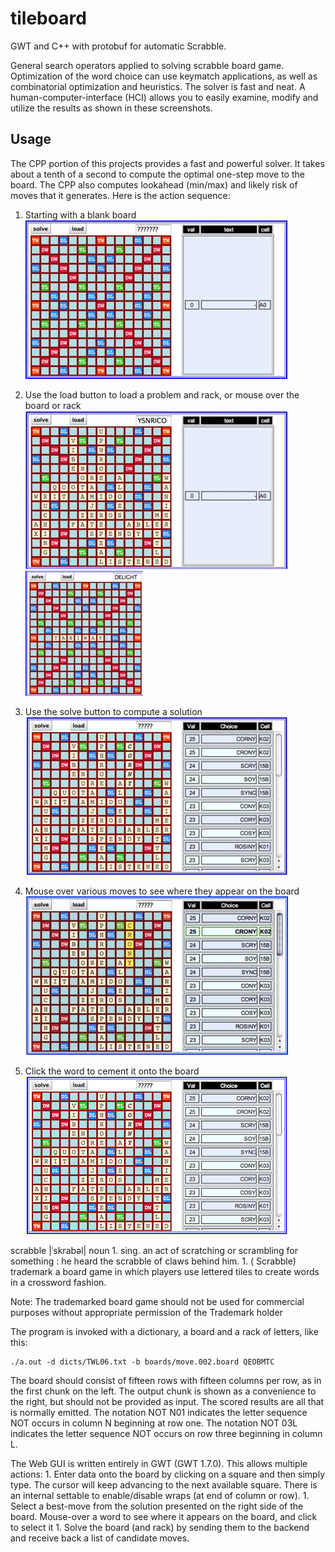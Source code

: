 # tileboard

GWT and C++ with protobuf for automatic Scrabble.

General search operators applied to solving scrabble board game. Optimization of the word choice can use keymatch applications, as well as combinatorial optimization and heuristics. The solver is fast and neat. A human-computer-interface (HCI) allows you to easily examine, modify and utilize the results as shown in these screenshots.

## Usage

The CPP portion of this projects provides a fast and powerful solver. It takes about a tenth of a second to compute the optimal one-step move to the board.  The CPP also computes lookahead (min/max) and likely risk of moves that it generates.  Here is the action sequence:

1. Starting with a blank board
![Frame1](/tileboard/images/frame001.jpeg)

1. Use the load button to load a problem and rack, or mouse over the board or rack
![Frame2](/tileboard/images/frame002.jpeg)  ![Frame3](/tileboard/images/frame3a.jpeg)

1. Use the solve button to compute a solution
![Frame5](/tileboard/images/frame005.jpeg)

1. Mouse over various moves to see where they appear on the board
![Frame4](/tileboard/images/frame004.jpeg)

1. Click the word to cement it onto the board
![Frame5](/tileboard/images/frame005.png)

scrabble |ˈskrabəl| noun 1. sing. an act of scratching or scrambling for something : he heard the scrabble of claws behind him. 1. ( Scrabble) trademark a board game in which players use lettered tiles to create words in a crossword fashion.

Note: The trademarked board game should not be used for commercial purposes without appropriate permission of the Trademark holder

The program is invoked with a dictionary, a board and a rack of letters, like this:

```
./a.out -d dicts/TWL06.txt -b boards/move.002.board QEOBMTC
```

The board should consist of fifteen rows with fifteen columns per row, as in the first chunk on the left. The output chunk is shown as a convenience to the right, but should not be provided as input. The scored results are all that is normally emitted. The notation NOT N01 indicates the letter sequence NOT occurs in column N beginning at row one. The notation NOT 03L indicates the letter sequence NOT occurs on row three beginning in column L.

The Web GUI is written entirely in GWT (GWT 1.7.0). This allows multiple actions: 1. Enter data onto the board by clicking on a square and then simply type. The cursor will keep advancing to the next available square. There is an internal settable to enable/disable wraps (at end of column or row). 1. Select a best-move from the solution presented on the right side of the board. Mouse-over a word to see where it appears on the board, and click to select it 1. Solve the board (and rack) by sending them to the backend and receive back a list of candidate moves.
